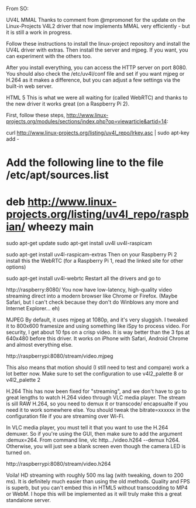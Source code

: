 From SO:

UV4L MMAL
Thanks to comment from @mpromonet for the update on the Linux-Projects V4L2 driver that now implements MMAL very efficiently - but it is still a work in progress.

Follow these instructions to install the linux-project repository and install the UV4L driver with extras. Then install the server and mjpeg. If you want, you can experiment with the others too.

After you install everything, you can access the HTTP server on port 8080. You should also check the /etc/uv4l/conf file and set if you want mjpeg or H.264 as it makes a difference, but you can adjust a few settings via the built-in web server.

HTML 5
This is what we were all waiting for (called WebRTC) and thanks to the new driver it works great (on a Raspberry Pi 2).

First, follow these steps, http://www.linux-projects.org/modules/sections/index.php?op=viewarticle&artid=14:

curl http://www.linux-projects.org/listing/uv4l_repo/lrkey.asc | sudo apt-key add -

# Add the following line to the file /etc/apt/sources.list
# deb http://www.linux-projects.org/listing/uv4l_repo/raspbian/ wheezy main

sudo apt-get update
sudo apt-get install uv4l uv4l-raspicam

sudo apt-get install uv4l-raspicam-extras
Then on your Raspberry Pi 2 install this the WebRTC (for a Raspberry Pi 1, read the linked site for other options)

sudo apt-get install uv4l-webrtc
Restart all the drivers and go to

http://raspberry:8080/
You now have low-latency, high-quality video streaming direct into a modern browser like Chrome or Firefox. (Maybe Safari, but I can't check because they don't do Winblows any more and Internet Explorer... eh)

MJPEG
By default, it uses mjpeg at 1080p, and it's very sluggish. I tweaked it to 800x600 framesize and using something like iSpy to process video. For security, I get about 10 fps on a crisp video. It is way better than the 3 fps at 640x480 before this driver. It works on iPhone with Safari, Android Chrome and almost everything else.

http://raspberrypi:8080/stream/video.mjpeg

This also means that motion should (I still need to test and compare) work a lot better now. Make sure to set the configuration to use v4l2_palette 8 or v4l2_palette 2

H.264
This has now been fixed for "streaming", and we don't have to go to great lengths to watch H.264 video through VLC media player. The stream is sill RAW H.264, so you need to demux it or transcode/ encapsualte if you need it to work somewhere else. You should tweak the bitrate=xxxxxx in the configuration file if you are streaming over Wi-Fi.

In VLC media player, you must tell it that you want to use the H.264 demuxer. So if you're using the GUI, then make sure to add the argument :demux=264. From command line, vlc http.../video.h264 --demux h264. Otherwise, you will just see a blank screen even though the camera LED is turned on.

http://raspberrypi:8080/stream/video.h264

Voila! HD streaming with roughly 500 ms lag (with tweaking, down to 200 ms). It is definitely much easier than using the old methods. Quality and FPS is superb, but you can't embed this in HTML5 without transcodding to MP4 or WebM. I hope this will be implemented as it will truly make this a great standalone server.